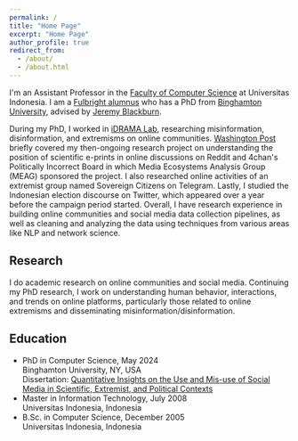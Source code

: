 ```yaml
---
permalink: /
title: "Home Page"
excerpt: "Home Page"
author_profile: true
redirect_from: 
  - /about/
  - /about.html
---
```


I'm an Assistant Professor in the [Faculty of Computer Science](https://www.cs.ui.ac.id) at Universitas Indonesia.
I am a [Fulbright alumnus](https://stu.aminef.or.id/alumny/detail/4128/Satrio-Yudhoatmojo) who has a PhD from [Binghamton University](https://www.binghamton.edu), advised by [Jeremy Blackburn](https://mrjimmyblack.com).

During my PhD, I worked in [iDRAMA Lab](https://idrama.science), researching misinformation, disinformation, and extremisms on online communities.
[Washington Post](https://www.washingtonpost.com/technology/2021/02/12/china-covid-misinformation-li-meng-yan/) briefly covered my then-ongoing research project on understanding the position of scientific e-prints in online discussions on Reddit and 4chan's Politically Incorrect Board in which Media Ecosystems Analysis Group (MEAG) sponsored the project.
I also researched online activities of an extremist group named Sovereign Citizens on Telegram.
Lastly, I studied the Indonesian election discourse on Twitter, which appeared over a year before the campaign period started.
Overall, I have research experience in building online communities and social media data collection pipelines, as well as cleaning and analyzing the data using techniques from various areas like NLP and network science.

## Research
I do academic research on online communities and social media.
Continuing my PhD research, I work on understanding human behavior, interactions, and trends on online platforms, particularly those related to online extremisms and disseminating misinformation/disinformation.

## Education
- PhD in Computer Science, May 2024  
  Binghamton University, NY, USA  
  Dissertation: [Quantitative Insights on the Use and Mis-use of Social Media in Scientific, Extremist, and Political Contexts](https://suny-bin.primo.exlibrisgroup.com/permalink/01SUNY_BIN/14vsi1q/cdi_proquest_journals_3071699711)
- Master in Information Technology, July 2008  
  Universitas Indonesia, Indonesia  
- B.Sc. in Computer Science, December 2005  
  Universitas Indonesia, Indonesia  

<!-- I’m currently a PhD student in the Computer Science Department at [The Thomas J. Watson School of Engineering and Applied Science](https://www.binghamton.edu/watson/), [Binghamton University](https://www.binghamton.edu/). 
I started my doctoral study in 2019 and was sponsored by [DIKTI-Fulbright Scholarship](https://www.aminef.or.id/grants-for-indonesians/dikti-funded-Fulbright-Grants-for-Indonesian-Lecturers-PhD) until July 2023. 
Starting Fall 2023, I work as a Teaching Assistant in the Computer Science Department, assisting Prof. Jeremy Blackburn in teaching the CS414/515 Social Media Data Science Pipeline course.

I advanced to *All But Dissertation* candidacy in January 2021. Since then, I have worked on my doctoral research on measuring large data of various topics/events on social media and Web communities using quantitative analysis. 
I’m supervised by [Prof. Jeremy Blackburn](https://mrjimmyblack.com) and a member of his lab, the [iDRAMA Lab](https://idrama.science).

I’m also a lecturer/researcher in the Faculty of Computer Science at Universitas Indonesia since 2009. 
However, I took a leave of absence in 2019 to pursue a doctoral degree. -->

<!-- I'm a 2019 Fulbright Scholarship Grantee who's pursuing doctoral degree of computer science at [The Thomas J. Watson School of Engineering and Applied Science](https://www.binghamton.edu/watson/), [Binghamton University](https://www.binghamton.edu/). I'm a member of [iDramaLab](https://idrama.science/) and working on quantitative analysis of social media data supervised by Professor Jeremy H. Blackburn. -->

